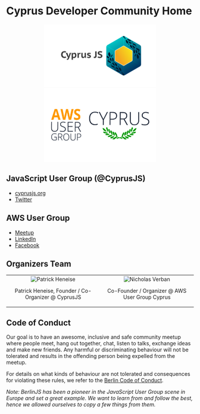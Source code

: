 # Cyprus Developer Community Home

<p align="center">
  <a href="https://cdc.cy/cyprusjs" target="_blank"><img src="https://raw.githubusercontent.com/cyprus-developer-community/home/main/assets/cyprusjs.jpeg" width="300" height="168" /></a>
  <a href="https://cdc.cy/awsusergroup" target="_blank"><img src="https://raw.githubusercontent.com/cyprus-developer-community/home/main/assets/aws-user-group-cyprus.jpg" width="300" height="198" /></a>
</p>

## JavaScript User Group (@CyprusJS)

- [cyprusjs.org](https://cyprusjs.org)
- [Twitter](https://twitter.com/cyprusjs)

## AWS User Group

- [Meetup](https://www.meetup.com/aws-users-cyprus/)
- [LinkedIn](https://www.linkedin.com/groups/8915327/)
- [Facebook](https://www.facebook.com/groups/1064046920727809)

## Organizers Team

<table border="0"><tr>
<td valign="top" width="25%">
  <div align="center">
    <img src="https://avatars.githubusercontent.com/patrickheneise?s=150" alt="Patrick Heneise"" width="150" height="150" />
    <p>Patrick Heneise, Founder / Co-Organizer @ CyprusJS</p>
  </div>
</td>
  <td valign="top" width="25%">
  <div align="center">
    <img src="https://avatars.githubusercontent.com/NVerban?s=150" alt="Nicholas Verban"" width="150" height="150" />
    <p>Co-Founder / Organizer @ AWS User Group Cyprus</p></p>
  </div>
</tr></table>

## Code of Conduct

Our goal is to have an awesome, inclusive and safe community meetup where people
meet, hang out together, chat, listen to talks, exchange ideas and make new
friends. Any harmful or discriminating behaviour will not be tolerated and
results in the offending person being expelled from the meetup.

For details on what kinds of behaviour are not tolerated and consequences for
violating these rules, we refer to the
[Berlin Code of Conduct](https://rubyberlin.github.io/code-of-conduct).

_Note: BerlinJS has been a pioneer in the JavaScript User Group scene in Europe
and set a great example. We want to learn from and follow the best, hence we
allowed ourselves to copy a few things from them._
